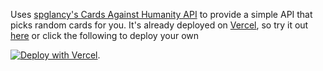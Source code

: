 Uses [spglancy's Cards Against Humanity API](https://spglancy.github.io/CAH-API/#/) to provide a simple API that picks random cards for you. It's already deployed on [Vercel](https://vercel.com/), so try it out [here](https://cah-picker.vercel.app/) or click the following to deploy your own

[![Deploy with Vercel](https://vercel.com/button)](https://vercel.com/new/git/external?repository-url=https%3A%2F%2Fgithub.com%2Fitzg%2Fcah-picker).